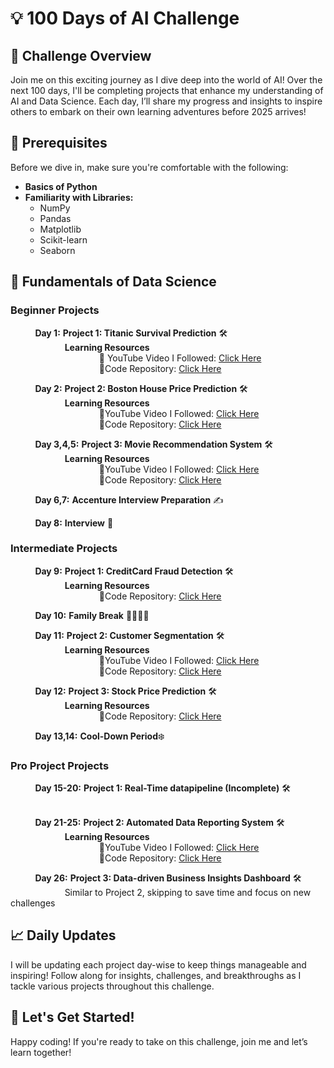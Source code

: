 # 💡 100 Days of AI Challenge

## 🚀 Challenge Overview
Join me on this exciting journey as I dive deep into the world of AI! Over the next 100 days, I'll be completing projects that enhance my understanding of AI and Data Science. Each day, I’ll share my progress and insights to inspire others to embark on their own learning adventures before 2025 arrives!

## 🎯 Prerequisites
Before we dive in, make sure you're comfortable with the following:

- **Basics of Python**
- **Familiarity with Libraries:**
  - NumPy
  - Pandas
  - Matplotlib
  - Scikit-learn
  - Seaborn

## 📅 Fundamentals of Data Science

### Beginner Projects

&nbsp;&nbsp;&nbsp;&nbsp;&nbsp;&nbsp;&nbsp;&nbsp;&nbsp;&nbsp;**Day 1:** **Project 1: Titanic Survival Prediction** 🛠️  
&nbsp;&nbsp;&nbsp;&nbsp;&nbsp;&nbsp;&nbsp;&nbsp;&nbsp;&nbsp;&nbsp;&nbsp;&nbsp;&nbsp;&nbsp;&nbsp;&nbsp;&nbsp;&nbsp;&nbsp;&nbsp;&nbsp;**Learning Resources**  
&nbsp;&nbsp;&nbsp;&nbsp;&nbsp;&nbsp;&nbsp;&nbsp;&nbsp;&nbsp;&nbsp;&nbsp;&nbsp;&nbsp;&nbsp;&nbsp;&nbsp;&nbsp;&nbsp;&nbsp;&nbsp;&nbsp;&nbsp;&nbsp;&nbsp;&nbsp;&nbsp;&nbsp;&nbsp;&nbsp;&nbsp;&nbsp;&nbsp;&nbsp;&nbsp;&nbsp;🎥 YouTube Video I Followed: [Click Here](https://youtu.be/Lgp14y9-U74?si=3bjJ13ATSHX9ueir)  
&nbsp;&nbsp;&nbsp;&nbsp;&nbsp;&nbsp;&nbsp;&nbsp;&nbsp;&nbsp;&nbsp;&nbsp;&nbsp;&nbsp;&nbsp;&nbsp;&nbsp;&nbsp;&nbsp;&nbsp;&nbsp;&nbsp;&nbsp;&nbsp;&nbsp;&nbsp;&nbsp;&nbsp;&nbsp;&nbsp;&nbsp;&nbsp;&nbsp;&nbsp;&nbsp;&nbsp;🔗Code Repository: [Click Here](https://github.com/roshni33/100-days-of-AI/tree/main)


&nbsp;&nbsp;&nbsp;&nbsp;&nbsp;&nbsp;&nbsp;&nbsp;&nbsp;&nbsp;**Day 2:** **Project 2: Boston House Price Prediction** 🛠️  
&nbsp;&nbsp;&nbsp;&nbsp;&nbsp;&nbsp;&nbsp;&nbsp;&nbsp;&nbsp;&nbsp;&nbsp;&nbsp;&nbsp;&nbsp;&nbsp;&nbsp;&nbsp;&nbsp;&nbsp;&nbsp;&nbsp;**Learning Resources**  
&nbsp;&nbsp;&nbsp;&nbsp;&nbsp;&nbsp;&nbsp;&nbsp;&nbsp;&nbsp;&nbsp;&nbsp;&nbsp;&nbsp;&nbsp;&nbsp;&nbsp;&nbsp;&nbsp;&nbsp;&nbsp;&nbsp;&nbsp;&nbsp;&nbsp;&nbsp;&nbsp;&nbsp;&nbsp;&nbsp;&nbsp;&nbsp;&nbsp;&nbsp;&nbsp;&nbsp;🎥YouTube Video I Followed: [Click Here](https://youtu.be/fw5rkjq4Tfo?si=_MmHrZz1WCKH6ge4)  
&nbsp;&nbsp;&nbsp;&nbsp;&nbsp;&nbsp;&nbsp;&nbsp;&nbsp;&nbsp;&nbsp;&nbsp;&nbsp;&nbsp;&nbsp;&nbsp;&nbsp;&nbsp;&nbsp;&nbsp;&nbsp;&nbsp;&nbsp;&nbsp;&nbsp;&nbsp;&nbsp;&nbsp;&nbsp;&nbsp;&nbsp;&nbsp;&nbsp;&nbsp;&nbsp;&nbsp;🔗Code Repository: [Click Here](https://github.com/roshni33/100-days-of-AI/tree/main)

&nbsp;&nbsp;&nbsp;&nbsp;&nbsp;&nbsp;&nbsp;&nbsp;&nbsp;&nbsp;**Day 3,4,5:** **Project 3: Movie Recommendation System** 🛠️  
&nbsp;&nbsp;&nbsp;&nbsp;&nbsp;&nbsp;&nbsp;&nbsp;&nbsp;&nbsp;&nbsp;&nbsp;&nbsp;&nbsp;&nbsp;&nbsp;&nbsp;&nbsp;&nbsp;&nbsp;&nbsp;&nbsp;**Learning Resources**  
&nbsp;&nbsp;&nbsp;&nbsp;&nbsp;&nbsp;&nbsp;&nbsp;&nbsp;&nbsp;&nbsp;&nbsp;&nbsp;&nbsp;&nbsp;&nbsp;&nbsp;&nbsp;&nbsp;&nbsp;&nbsp;&nbsp;&nbsp;&nbsp;&nbsp;&nbsp;&nbsp;&nbsp;&nbsp;&nbsp;&nbsp;&nbsp;&nbsp;&nbsp;&nbsp;&nbsp;🎥YouTube Video I Followed: [Click Here](https://youtu.be/7rEagFH9tQg?si=PKmOpqgU3n4KPLZA)  
&nbsp;&nbsp;&nbsp;&nbsp;&nbsp;&nbsp;&nbsp;&nbsp;&nbsp;&nbsp;&nbsp;&nbsp;&nbsp;&nbsp;&nbsp;&nbsp;&nbsp;&nbsp;&nbsp;&nbsp;&nbsp;&nbsp;&nbsp;&nbsp;&nbsp;&nbsp;&nbsp;&nbsp;&nbsp;&nbsp;&nbsp;&nbsp;&nbsp;&nbsp;&nbsp;&nbsp;🔗Code Repository: [Click Here](https://github.com/roshni33/100-days-of-AI/tree/main)

&nbsp;&nbsp;&nbsp;&nbsp;&nbsp;&nbsp;&nbsp;&nbsp;&nbsp;&nbsp;**Day 6,7:** **Accenture Interview Preparation** ✍️  

&nbsp;&nbsp;&nbsp;&nbsp;&nbsp;&nbsp;&nbsp;&nbsp;&nbsp;&nbsp;**Day 8:** **Interview** 💼 

### Intermediate Projects

&nbsp;&nbsp;&nbsp;&nbsp;&nbsp;&nbsp;&nbsp;&nbsp;&nbsp;&nbsp;**Day 9:** **Project 1: CreditCard Fraud Detection** 🛠️  
&nbsp;&nbsp;&nbsp;&nbsp;&nbsp;&nbsp;&nbsp;&nbsp;&nbsp;&nbsp;&nbsp;&nbsp;&nbsp;&nbsp;&nbsp;&nbsp;&nbsp;&nbsp;&nbsp;&nbsp;&nbsp;&nbsp;**Learning Resources**  
&nbsp;&nbsp;&nbsp;&nbsp;&nbsp;&nbsp;&nbsp;&nbsp;&nbsp;&nbsp;&nbsp;&nbsp;&nbsp;&nbsp;&nbsp;&nbsp;&nbsp;&nbsp;&nbsp;&nbsp;&nbsp;&nbsp;&nbsp;&nbsp;&nbsp;&nbsp;&nbsp;&nbsp;&nbsp;&nbsp;&nbsp;&nbsp;&nbsp;&nbsp;&nbsp;&nbsp;🔗Code Repository: [Click Here](https://github.com/roshni33/100-days-of-AI/tree/main)

&nbsp;&nbsp;&nbsp;&nbsp;&nbsp;&nbsp;&nbsp;&nbsp;&nbsp;&nbsp;**Day 10:** **Family Break** 👨‍👩‍👧‍👦  


&nbsp;&nbsp;&nbsp;&nbsp;&nbsp;&nbsp;&nbsp;&nbsp;&nbsp;&nbsp;**Day 11:** **Project 2: Customer Segmentation** 🛠️  
&nbsp;&nbsp;&nbsp;&nbsp;&nbsp;&nbsp;&nbsp;&nbsp;&nbsp;&nbsp;&nbsp;&nbsp;&nbsp;&nbsp;&nbsp;&nbsp;&nbsp;&nbsp;&nbsp;&nbsp;&nbsp;&nbsp;**Learning Resources**  
&nbsp;&nbsp;&nbsp;&nbsp;&nbsp;&nbsp;&nbsp;&nbsp;&nbsp;&nbsp;&nbsp;&nbsp;&nbsp;&nbsp;&nbsp;&nbsp;&nbsp;&nbsp;&nbsp;&nbsp;&nbsp;&nbsp;&nbsp;&nbsp;&nbsp;&nbsp;&nbsp;&nbsp;&nbsp;&nbsp;&nbsp;&nbsp;&nbsp;&nbsp;&nbsp;&nbsp;🎥YouTube Video I Followed: [Click Here](https://youtu.be/SrY0sTJchHE?si=dasWpEt1XdklZdE1)  
&nbsp;&nbsp;&nbsp;&nbsp;&nbsp;&nbsp;&nbsp;&nbsp;&nbsp;&nbsp;&nbsp;&nbsp;&nbsp;&nbsp;&nbsp;&nbsp;&nbsp;&nbsp;&nbsp;&nbsp;&nbsp;&nbsp;&nbsp;&nbsp;&nbsp;&nbsp;&nbsp;&nbsp;&nbsp;&nbsp;&nbsp;&nbsp;&nbsp;&nbsp;&nbsp;&nbsp;🔗Code Repository: [Click Here](https://github.com/roshni33/100-days-of-AI/tree/main)


&nbsp;&nbsp;&nbsp;&nbsp;&nbsp;&nbsp;&nbsp;&nbsp;&nbsp;&nbsp;**Day 12:** **Project 3: Stock Price Prediction** 🛠️  
&nbsp;&nbsp;&nbsp;&nbsp;&nbsp;&nbsp;&nbsp;&nbsp;&nbsp;&nbsp;&nbsp;&nbsp;&nbsp;&nbsp;&nbsp;&nbsp;&nbsp;&nbsp;&nbsp;&nbsp;&nbsp;&nbsp;**Learning Resources**  
&nbsp;&nbsp;&nbsp;&nbsp;&nbsp;&nbsp;&nbsp;&nbsp;&nbsp;&nbsp;&nbsp;&nbsp;&nbsp;&nbsp;&nbsp;&nbsp;&nbsp;&nbsp;&nbsp;&nbsp;&nbsp;&nbsp;&nbsp;&nbsp;&nbsp;&nbsp;&nbsp;&nbsp;&nbsp;&nbsp;&nbsp;&nbsp;&nbsp;&nbsp;&nbsp;&nbsp;🔗Code Repository: [Click Here](https://github.com/roshni33/100-days-of-AI/tree/main)

&nbsp;&nbsp;&nbsp;&nbsp;&nbsp;&nbsp;&nbsp;&nbsp;&nbsp;&nbsp;**Day 13,14:** **Cool-Down Period**❄️ 

### Pro Project Projects

&nbsp;&nbsp;&nbsp;&nbsp;&nbsp;&nbsp;&nbsp;&nbsp;&nbsp;&nbsp;**Day 15-20:** **Project 1: Real-Time datapipeline (Incomplete)** 🛠️  
&nbsp;&nbsp;&nbsp;&nbsp;&nbsp;&nbsp;&nbsp;&nbsp;&nbsp;&nbsp;&nbsp;&nbsp;&nbsp;&nbsp;&nbsp;&nbsp;&nbsp;&nbsp;&nbsp;&nbsp;&nbsp;&nbsp;

&nbsp;&nbsp;&nbsp;&nbsp;&nbsp;&nbsp;&nbsp;&nbsp;&nbsp;&nbsp;**Day 21-25:** **Project 2: Automated Data Reporting System** 🛠️  
&nbsp;&nbsp;&nbsp;&nbsp;&nbsp;&nbsp;&nbsp;&nbsp;&nbsp;&nbsp;&nbsp;&nbsp;&nbsp;&nbsp;&nbsp;&nbsp;&nbsp;&nbsp;&nbsp;&nbsp;&nbsp;&nbsp;**Learning Resources**  
&nbsp;&nbsp;&nbsp;&nbsp;&nbsp;&nbsp;&nbsp;&nbsp;&nbsp;&nbsp;&nbsp;&nbsp;&nbsp;&nbsp;&nbsp;&nbsp;&nbsp;&nbsp;&nbsp;&nbsp;&nbsp;&nbsp;&nbsp;&nbsp;&nbsp;&nbsp;&nbsp;&nbsp;&nbsp;&nbsp;&nbsp;&nbsp;&nbsp;&nbsp;&nbsp;&nbsp;🎥YouTube Video I Followed: [Click Here](https://youtu.be/fZn83JRt4Nk?si=39POQHlKaU6cVzwm)  
&nbsp;&nbsp;&nbsp;&nbsp;&nbsp;&nbsp;&nbsp;&nbsp;&nbsp;&nbsp;&nbsp;&nbsp;&nbsp;&nbsp;&nbsp;&nbsp;&nbsp;&nbsp;&nbsp;&nbsp;&nbsp;&nbsp;&nbsp;&nbsp;&nbsp;&nbsp;&nbsp;&nbsp;&nbsp;&nbsp;&nbsp;&nbsp;&nbsp;&nbsp;&nbsp;&nbsp;🔗Code Repository: [Click Here](https://github.com/roshni33/100-days-of-AI/tree/main)

&nbsp;&nbsp;&nbsp;&nbsp;&nbsp;&nbsp;&nbsp;&nbsp;&nbsp;&nbsp;**Day 26:** **Project 3: Data-driven Business Insights Dashboard** 🛠️  
&nbsp;&nbsp;&nbsp;&nbsp;&nbsp;&nbsp;&nbsp;&nbsp;&nbsp;&nbsp;&nbsp;&nbsp;&nbsp;&nbsp;&nbsp;&nbsp;&nbsp;&nbsp;&nbsp;&nbsp;&nbsp;&nbsp;Similar to Project 2, skipping to save time and focus on new challenges



## 📈 Daily Updates
I will be updating each project day-wise to keep things manageable and inspiring! Follow along for insights, challenges, and breakthroughs as I tackle various projects throughout this challenge.

## 🙌 Let's Get Started!
Happy coding! If you're ready to take on this challenge, join me and let’s learn together!
